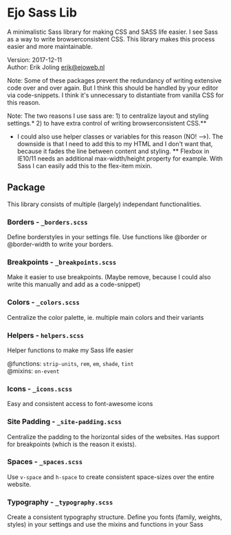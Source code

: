 # Ejo Sass Lib
A minimalistic Sass library for making CSS and SASS life easier. I see Sass as a way to write browserconsistent CSS. This library makes this process easier and more maintainable. 

Version: 2017-12-11  
Author: Erik Joling <erik@ejoweb.nl>

Note: Some of these packages prevent the redundancy of writing extensive code over and over again. But I think this should be handled by your editor via code-snippets. I think it's unnecessary to distantiate from vanilla CSS for this reason. 

Note: The two reasons I use sass are: 
    1) to centralize layout and styling settings.*
    2) to have extra control of writing browserconsistent CSS.**

*  I could also use helper classes or variables for this reason (NO! -->). The downside is that I need to add this to my HTML and I don't want that, because it fades the line between content and styling. 
** Flexbox in IE10/11 needs an additional max-width/height property for example. With Sass I can easily add this to the flex-item mixin. 

## Package
This library consists of multiple (largely) independant functionalities. 

### Borders - `_borders.scss`
Define borderstyles in your settings file. Use functions like @border or @border-width to write your borders.

### Breakpoints - `_breakpoints.scss`
Make it easier to use breakpoints. (Maybe remove, because I could also write this manually and add as a code-snippet)

### Colors - `_colors.scss`
Centralize the color palette, ie. multiple main colors and their variants

### Helpers - `helpers.scss`
Helper functions to make my Sass life easier

@functions: `strip-units`, `rem`, `em`, `shade`, `tint`  
@mixins: `on-event`  

### Icons - `_icons.scss`
Easy and consistent access to font-awesome icons

### Site Padding - `_site-padding.scss`
Centralize the padding to the horizontal sides of the websites. Has support for breakpoints (which is the reason it exists).

### Spaces - `_spaces.scss`
Use `v-space` and `h-space` to create consistent space-sizes over the entire website.

### Typography - `_typography.scss`
Create a consistent typography structure. Define you fonts (family, weights, styles) in your settings and use the mixins and functions in your Sass